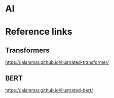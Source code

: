 # AI

# Reference links

## Transformers
https://jalammar.github.io/illustrated-transformer/

## BERT
https://jalammar.github.io/illustrated-bert/
